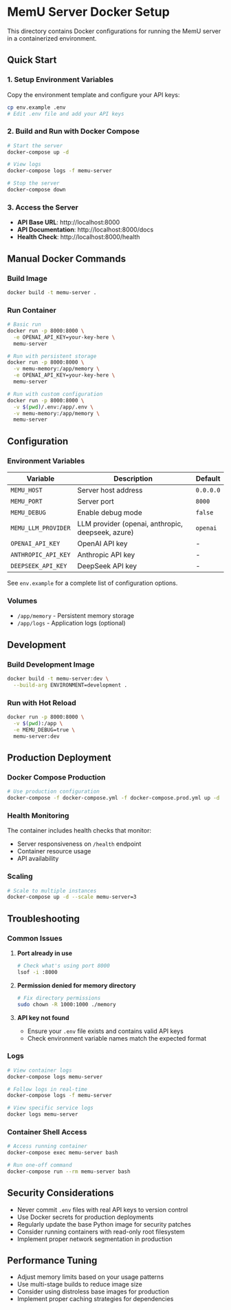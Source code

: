 # MemU Server Docker Setup

This directory contains Docker configurations for running the MemU server in a containerized environment.

## Quick Start

### 1. Setup Environment Variables

Copy the environment template and configure your API keys:

```bash
cp env.example .env
# Edit .env file and add your API keys
```

### 2. Build and Run with Docker Compose

```bash
# Start the server
docker-compose up -d

# View logs
docker-compose logs -f memu-server

# Stop the server
docker-compose down
```

### 3. Access the Server

- **API Base URL**: http://localhost:8000
- **API Documentation**: http://localhost:8000/docs
- **Health Check**: http://localhost:8000/health

## Manual Docker Commands

### Build Image

```bash
docker build -t memu-server .
```

### Run Container

```bash
# Basic run
docker run -p 8000:8000 \
  -e OPENAI_API_KEY=your-key-here \
  memu-server

# Run with persistent storage
docker run -p 8000:8000 \
  -v memu-memory:/app/memory \
  -e OPENAI_API_KEY=your-key-here \
  memu-server

# Run with custom configuration
docker run -p 8000:8000 \
  -v $(pwd)/.env:/app/.env \
  -v memu-memory:/app/memory \
  memu-server
```

## Configuration

### Environment Variables

| Variable | Description | Default |
|----------|-------------|---------|
| `MEMU_HOST` | Server host address | `0.0.0.0` |
| `MEMU_PORT` | Server port | `8000` |
| `MEMU_DEBUG` | Enable debug mode | `false` |
| `MEMU_LLM_PROVIDER` | LLM provider (openai, anthropic, deepseek, azure) | `openai` |
| `OPENAI_API_KEY` | OpenAI API key | - |
| `ANTHROPIC_API_KEY` | Anthropic API key | - |
| `DEEPSEEK_API_KEY` | DeepSeek API key | - |

See `env.example` for a complete list of configuration options.

### Volumes

- `/app/memory` - Persistent memory storage
- `/app/logs` - Application logs (optional)

## Development

### Build Development Image

```bash
docker build -t memu-server:dev \
  --build-arg ENVIRONMENT=development .
```

### Run with Hot Reload

```bash
docker run -p 8000:8000 \
  -v $(pwd):/app \
  -e MEMU_DEBUG=true \
  memu-server:dev
```

## Production Deployment

### Docker Compose Production

```bash
# Use production configuration
docker-compose -f docker-compose.yml -f docker-compose.prod.yml up -d
```

### Health Monitoring

The container includes health checks that monitor:
- Server responsiveness on `/health` endpoint
- Container resource usage
- API availability

### Scaling

```bash
# Scale to multiple instances
docker-compose up -d --scale memu-server=3
```

## Troubleshooting

### Common Issues

1. **Port already in use**
   ```bash
   # Check what's using port 8000
   lsof -i :8000
   ```

2. **Permission denied for memory directory**
   ```bash
   # Fix directory permissions
   sudo chown -R 1000:1000 ./memory
   ```

3. **API key not found**
   - Ensure your `.env` file exists and contains valid API keys
   - Check environment variable names match the expected format

### Logs

```bash
# View container logs
docker-compose logs memu-server

# Follow logs in real-time
docker-compose logs -f memu-server

# View specific service logs
docker logs memu-server
```

### Container Shell Access

```bash
# Access running container
docker-compose exec memu-server bash

# Run one-off command
docker-compose run --rm memu-server bash
```

## Security Considerations

- Never commit `.env` files with real API keys to version control
- Use Docker secrets for production deployments
- Regularly update the base Python image for security patches
- Consider running containers with read-only root filesystem
- Implement proper network segmentation in production

## Performance Tuning

- Adjust memory limits based on your usage patterns
- Use multi-stage builds to reduce image size
- Consider using distroless base images for production
- Implement proper caching strategies for dependencies
